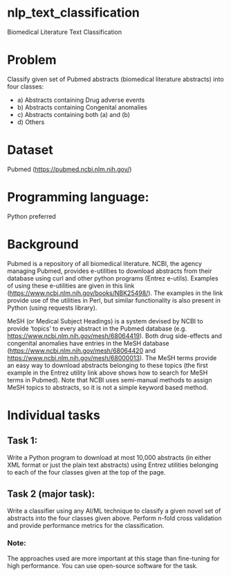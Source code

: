 # nlp_text_classification
 Biomedical Literature Text Classification

# Problem
Classify given set of Pubmed abstracts (biomedical literature abstracts) into four classes:
- a)	Abstracts containing Drug adverse events
- b)	Abstracts containing Congenital anomalies
- c)	Abstracts containing both (a) and (b)
- d)	Others

# Dataset

Pubmed (https://pubmed.ncbi.nlm.nih.gov/)

# Programming language:

Python preferred

# Background
Pubmed is a repository of all biomedical literature. NCBI, the agency managing Pubmed, provides e-utilities to download abstracts from their database using curl and other python programs (Entrez e-utils). Examples of using these e-utilities are given in this link (https://www.ncbi.nlm.nih.gov/books/NBK25498/). The examples in the link provide use of the utilities in Perl, but similar functionality is also present in Python (using requests library).

MeSH (or Medical Subject Headings) is a system devised by NCBI to provide ‘topics’ to every abstract in the Pubmed database (e.g. https://www.ncbi.nlm.nih.gov/mesh/68064419). Both drug side-effects  and congenital anomalies have entries in the MeSH database (https://www.ncbi.nlm.nih.gov/mesh/68064420 and https://www.ncbi.nlm.nih.gov/mesh/68000013). The MeSH terms provide an easy way to download abstracts belonging to these topics (the first example in the Entrez utility link above shows how to search for MeSH terms in Pubmed). Note that NCBI uses semi-manual methods to assign MeSH topics to abstracts, so it is not a simple keyword based method.  

# Individual tasks
## Task 1:
Write a Python program to download at most 10,000 abstracts (in either XML format or just the plain text abstracts) using Entrez utilities belonging to each of the four classes given at the top of the page.

## Task 2 (major task):
Write a classifier using any AI/ML technique to classify a given novel set of abstracts into the four classes given above. Perform n-fold cross validation and provide performance metrics for the classification.

### Note:
The approaches used are more important at this stage than fine-tuning for high performance. You can use open-source software for the task.
